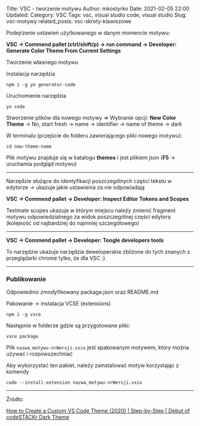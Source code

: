 Title: VSC - tworzenie motywu
Author: mkostyrko
Date: 2021-02-05 22:00
Updated: 
Category: VSC
Tags: vsc, visual studio code, visual studio
Slug: vsc-motywy
related_posts: vsc-skroty-klawiszowe

Podejrzenie ustawień użytkowanego w danym momencie motywu: 

**VSC -> Commend pallet (ctrl/shift/p) -> run command -> Developer: Generate Color Theme From Current Settings**

Tworzenie własnego motywu

Instalacja narzędzia

    npm i -g yo generator-code

Uruchomienie narzędzia

    yo code

Stworzenie plików dla nowego motywy => Wybranie opcji: **New Color Theme** -> No, start fresh -> name -> identifier -> name of theme -> dark

W terminalu (przejście do folderu zawierającego pliki nowego motywu):

    cd new-theme-name

Plik motywu znajduje się w katalogu **themes** i jest plikiem json (**F5** -> uruchamia podgląd motywu)

----

Narzędzie służące do identyfikacji poszczególnych części tekstu w edytorze -> ukazuje jakie ustawienia za nie odpowiadają

**VSC -> Commend pallet -> Developer: Inspect Editor Tokens and Scopes**

Textmate scopes ukazuje w którym miejscu należy zmienić fragment motywu odpowiedzialnego za widok poszczególnej części edytora (kolejność od najbardziej do najmniej szczegółowego)

----

**VSC -> Commend pallet -> Developer: Toogle developers tools**

To narzędzie ukazuje narzędzia deweloperskie zbliżone do tych znanych z przeglądarki chrome tylko, że dla VSC :)

----
### Publikowanie

Odpowiednio zmodyfikowany package.json oraz README.md


<script src="http://gist-it.appspot.com/github/codeSTACKr/codestackr-vscode-theme/blob/master/package.json"></script>


Pakowanie -> instalacja VCSE (extensions)

    npm i -g vsce

Następnie w folderze gdzie są przygotowane pliki:

    vsce package

Plik `nazwa_motywu-nrWersji.vsix` jest spakowanym motywem, który można używać i rozpowszechniać

Aby wykorzystać ten pakiet, należy zainstalować motyw korzystając z komendy

    code --install-extension nazwa_motywu-nrWersji.vsix

---

Źródło: 

[How to Create a Custom VS Code Theme (2020) | Step-by-Step | Debut of codeSTACKr Dark Theme](https://www.youtube.com/watch?v=QCqWzb-9Sy8&ab_channel=codeSTACKr)
